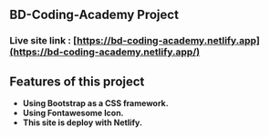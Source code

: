 ## BD-Coding-Academy Project

### Live site link : [https://bd-coding-academy.netlify.app](https://bd-coding-academy.netlify.app/)

## Features of this project

- **Using Bootstrap as a CSS framework.**
- **Using Fontawesome Icon.**
- **This site is deploy with Netlify.**